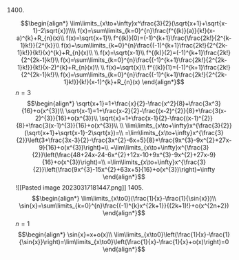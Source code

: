 1400. 
$$\begin{align*}
\lim\limits_{x\to+\infty}x^\frac{3}{2}(\sqrt{x+1}+\sqrt{x-1}-2\sqrt{x})\\\\
f(x)=\sum\limits_{k=0}^{n}\frac{f^{(k)}(a)}{k!}(x-a)^{k}+R_{n}(x)\\
f(x)=\sqrt{x+1}\\
f^{(k)}(0)=(-1)^{k+1}\frac{\frac{2k!}{2^{k-1}k!}}{2^{k}}\\
f(x)=\sum\limits_{k=0}^{n}\frac{(-1)^{k+1}\frac{2k!}{2^{2k-1}k!}}{k!}(x)^{k}+R_{n}(x)\\
\\
f(x)=\sqrt{x-1}\\
f^{(k)}(2)=(-1)^{k+1}\frac{2k!}{2^{2k-1}k!}\\
f(x)=\sum\limits_{k=0}^{n}\frac{(-1)^{k+1}\frac{2k!}{2^{2k-1}k!}}{k!}(x-2)^{k}+R_{n}(x)\\
\\
f(x)=\sqrt{x}\\
f^{(k)}(1)=(-1)^{k+1}\frac{2k!}{2^{2k-1}k!}\\
f(x)=\sum\limits_{k=0}^{n}\frac{(-1)^{k+1}\frac{2k!}{2^{2k-1}k!}}{k!}(x-1)^{k}+R_{n}(x)
\end{align*}$$
$n=3$
$$\begin{align*}
\sqrt{x+1}=1+\frac{x}{2}-\frac{x^2}{8}+\frac{3x^3}{16}+o(x^{3})\\
\sqrt{x-1}=1+\frac{x-2}{2}-\frac{(x-2)^{2}}{8}+\frac{3(x-2)^{3}}{16}+o(x^{3})\\
\sqrt{x}=1+\frac{x-1}{2}-\frac{(x-1)^{2}}{8}+\frac{3(x-1)^{3}}{16}+o(x^{3})\\
\\
\lim\limits_{x\to+\infty}x^{\frac{3}{2}}(\sqrt{x+1}+\sqrt{x-1}-2\sqrt{x})=\\
=\lim\limits_{x\to+\infty}x^{\frac{3}{2}}\left(3+\frac{3x-3}{2}-\frac{3x^{2}-6x+5}{8}+\frac{9x^{3}-9x^{2}+27x-9}{16}+o(x^{3})\right)=\\
=\lim\limits_{x\to+\infty}x^{\frac{3}{2}}\left(\frac{48+24x-24-6x^{2}+12x-10+9x^{3}-9x^{2}+27x-9}{16}+o(x^{3})\right)=\\
=\lim\limits_{x\to+\infty}x^{\frac{3}{2}}\left(\frac{9x^{3}-15x^{2}+63x+5}{16}+o(x^{3})\right)=\infty
\end{align*}$$
![[Pasted image 20230317181447.png]]
1405. 
$$\begin{align*}
\lim\limits_{x\to0}(\frac{1}{x}-\frac{1}{\sin{x}})\\
\sin{x}=\sum\limits_{k=0}^{n}\frac{(-1)^{k}x^{2k+1}}{(2k+1)!}+o(x^{2n+2})
\end{align*}$$$n=1$
$$\begin{align*}
\sin{x}=x+o(x)\\
\lim\limits_{x\to0}\left(\frac{1}{x}-\frac{1}{\sin{x}}\right)=\lim\limits_{x\to0}\left(\frac{1}{x}-\frac{1}{x}+o(x)\right)=0
\end{align*}$$
